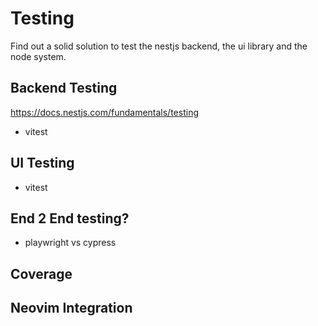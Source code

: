 # Testing

Find out a solid solution to test the nestjs backend, the ui library and the node system.

## Backend Testing

https://docs.nestjs.com/fundamentals/testing

- vitest

## UI Testing
- vitest

## End 2 End testing?
- playwright vs cypress


## Coverage

## Neovim Integration
